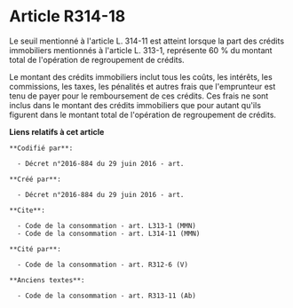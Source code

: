 # Article R314-18

Le seuil mentionné à l'article L. 314-11 est atteint lorsque la part des crédits immobiliers mentionnés à l'article L. 313-1,
représente 60 % du montant total de l'opération de regroupement de crédits. 

Le montant des crédits immobiliers inclut tous les coûts, les intérêts, les commissions, les taxes, les pénalités et autres
frais que l'emprunteur est tenu de payer pour le remboursement de ces crédits. Ces frais ne sont inclus dans le montant des
crédits immobiliers que pour autant qu'ils figurent dans le montant total de l'opération de regroupement de crédits.

**Liens relatifs à cet article**

	**Codifié par**:

	  - Décret n°2016-884 du 29 juin 2016 - art.

	**Créé par**:

	  - Décret n°2016-884 du 29 juin 2016 - art.

	**Cite**:

	  - Code de la consommation - art. L313-1 (MMN)
	  - Code de la consommation - art. L314-11 (MMN)

	**Cité par**:

	  - Code de la consommation - art. R312-6 (V)

	**Anciens textes**:

	  - Code de la consommation - art. R313-11 (Ab)
